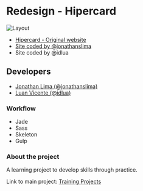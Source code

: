 # Redesign - Hipercard

![Layout](http://jonathanlima.com.br/Hiper.jpg)

- [Hipercard - Original website](https://www.hipercard.com.br/)
- [Site coded by @jonathanslima](http://jonathanlima.com.br/redesign-hipercard/)
- Site coded by @idlua

## Developers
- [Jonathan Lima (@jonathanslima)](https://github.com/jonathanslima)
- [Luan Vicente (@idlua)](https://github.com/idlua)


### Workflow
- Jade
- Sass
- Skeleton
- Gulp

### About the project

A learning project to develop skills through practice.

Link to main project: [Training Projects](https://github.com/training-projects)